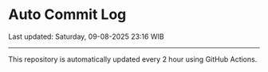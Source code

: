 # Auto Commit Log

Last updated: Saturday, 09-08-2025 23:16 WIB

---

This repository is automatically updated every 2 hour using GitHub Actions.
